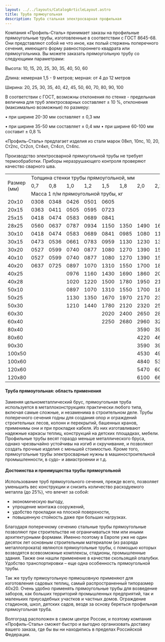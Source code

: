 ```yaml
---
layout: ../../layouts/CatalogArticleLayout.astro
title: Труба прямоугольная
description: Труба стальная электросварная профильная
---
```


Компания «Профиль-Сталь» принимает заказы на профильные прямоугольные трубы, изготовленные в соответствии с ГОСТ 8645-68. Они представляют собой не что иное, как полый стержень поперечного сечения, имеющего форму равностороннего квадрата или прямоугольника. Вы можете заказать прямоугольную трубу со следующими параметрами:

Высота: 10, 15, 20, 25, 30, 35, 40, 50, 60

Длина: немерная 1,5 - 9 метров; мерная: от 4 до 12 метров

Ширина: 20, 25, 30, 35, 40, 42, 45, 50, 60, 70, 80, 90, 100

В соответствии с ГОСТ, возможны отклонения по стенке - предельная величина для труб электросварных составляет ± 10 %, отклонения (максимально возможные) по размеру:

• при ширине 20-30 мм составляет ± 0,3 мм

• при ширине 35-50 мм составляет ± 0,4 мм • при ширине 60-100 мм составит ± 0,8 %

«Профиль-Сталь» предлагает изделия из стали марок 08кп, 10пс, 10, 20, Ст2пс, Ст2сп, Ст4кп, Ст4сп, Ст4пс.

Производство электросварной прямоугольной трубы не требует термообработки. Приборы неразрушающего контроля проверяют качество сварного шва.

<table>
<tbody>
<tr>
<td height="60" rowspan="3">Размер (мм)</td>
<td colspan="14">Толщина стенки трубы прямоугольной, мм</td>
</tr>
<tr>
<td>0,7</td>
<td>0,8</td>
<td>1,0</td>
<td>1,2</td>
<td>1,5</td>
<td>1,8</td>
<td>2,0</td>
<td>2,2</td>
<td>2,5</td>
<td>2,8</td>
<td>3,0</td>
<td>3,2</td>
<td>3,5</td>
<td>4,0</td>
</tr>
<tr>
<td colspan="14">Масса 1 п/м прямоугольной трубы, кг</td>
</tr>
<tr>
<td>20x10</td>
<td>0308</td>
<td>0348</td>
<td>0426</td>
<td>0501</td>
<td>0605</td>
<td></td>
<td></td>
<td></td>
<td></td>
<td></td>
<td></td>
<td></td>
<td></td>
<td></td>
</tr>
<tr>
<td>20x15</td>
<td>0363</td>
<td>0411</td>
<td>0505</td>
<td>0595</td>
<td>0723</td>
<td></td>
<td></td>
<td></td>
<td></td>
<td></td>
<td></td>
<td></td>
<td></td>
<td></td>
</tr>
<tr>
<td>25x15</td>
<td>0418</td>
<td>0474</td>
<td>0583</td>
<td>0689</td>
<td>0841</td>
<td></td>
<td></td>
<td></td>
<td></td>
<td></td>
<td></td>
<td></td>
<td></td>
<td></td>
</tr>
<tr>
<td>28x25</td>
<td>0560</td>
<td>0637</td>
<td>0787</td>
<td>0934</td>
<td>1150</td>
<td>1350</td>
<td>1490</td>
<td>1620</td>
<td>1,80</td>
<td></td>
<td></td>
<td></td>
<td></td>
<td></td>
</tr>
<tr>
<td>30x10</td>
<td>0418</td>
<td>0474</td>
<td>0583</td>
<td>0689</td>
<td>0841</td>
<td>0985</td>
<td>1080</td>
<td>1160</td>
<td>1,29</td>
<td></td>
<td></td>
<td></td>
<td></td>
<td></td>
</tr>
<tr>
<td>30x15</td>
<td>0473</td>
<td>0536</td>
<td>0661</td>
<td>0783</td>
<td>0959</td>
<td>1130</td>
<td>1230</td>
<td>1340</td>
<td>1,49</td>
<td></td>
<td></td>
<td></td>
<td></td>
<td></td>
</tr>
<tr>
<td>30х20</td>
<td>0527</td>
<td>0599</td>
<td>0740</td>
<td>0877</td>
<td>1080</td>
<td>1270</td>
<td>1390</td>
<td>1510</td>
<td>1,68</td>
<td></td>
<td></td>
<td></td>
<td></td>
<td></td>
</tr>
<tr>
<td>40x10</td>
<td>0527</td>
<td>0599</td>
<td>0740</td>
<td>0877</td>
<td>1080</td>
<td>1270</td>
<td>1390</td>
<td>1510</td>
<td>1,68</td>
<td></td>
<td></td>
<td></td>
<td></td>
<td></td>
</tr>
<tr>
<td>40x20</td>
<td>0637</td>
<td>0725</td>
<td>0897</td>
<td>1070</td>
<td>1310</td>
<td>1550</td>
<td>1700</td>
<td>1850</td>
<td>2,07</td>
<td></td>
<td></td>
<td></td>
<td></td>
<td></td>
</tr>
<tr>
<td>40x25</td>
<td></td>
<td></td>
<td>0976</td>
<td>1160</td>
<td>1430</td>
<td>1690</td>
<td>1860</td>
<td>2030</td>
<td>2,27</td>
<td></td>
<td></td>
<td></td>
<td></td>
<td></td>
</tr>
<tr>
<td>40х28</td>
<td></td>
<td></td>
<td>1020</td>
<td>1220</td>
<td>1500</td>
<td>1780</td>
<td>1950</td>
<td>2130</td>
<td>2,39</td>
<td></td>
<td></td>
<td></td>
<td></td>
<td></td>
</tr>
<tr>
<td>50x10</td>
<td></td>
<td></td>
<td>0897</td>
<td>1070</td>
<td>1310</td>
<td>1550</td>
<td>1700</td>
<td>1860</td>
<td>2,07</td>
<td>2,29</td>
<td>2,42</td>
<td></td>
<td></td>
<td></td>
</tr>
<tr>
<td>50x25</td>
<td></td>
<td></td>
<td>1130</td>
<td>1350</td>
<td>1670</td>
<td>1970</td>
<td>2170</td>
<td>2370</td>
<td>2,66</td>
<td>2,94</td>
<td>3,13</td>
<td></td>
<td></td>
<td></td>
</tr>
<tr>
<td>50x30</td>
<td></td>
<td></td>
<td>1210</td>
<td>1440</td>
<td>1780</td>
<td>2120</td>
<td>2320</td>
<td>2550</td>
<td>2,86</td>
<td>3,16</td>
<td>3,36</td>
<td></td>
<td></td>
<td></td>
</tr>
<tr>
<td>60x30</td>
<td></td>
<td></td>
<td></td>
<td></td>
<td>2020</td>
<td>2400</td>
<td>2650</td>
<td>2890</td>
<td>3,25</td>
<td>3,61</td>
<td>3,83</td>
<td></td>
<td></td>
<td></td>
</tr>
<tr>
<td>60x40</td>
<td></td>
<td></td>
<td></td>
<td></td>
<td>2250</td>
<td>2680</td>
<td>2960</td>
<td>3230</td>
<td>3,64</td>
<td>4,04</td>
<td>4,30</td>
<td>4,56</td>
<td>4,94</td>
<td>5,56</td>
</tr>
<tr>
<td>80x40</td>
<td></td>
<td></td>
<td></td>
<td></td>
<td></td>
<td></td>
<td>3590</td>
<td>3930</td>
<td>4,43</td>
<td>4,92</td>
<td>5,25</td>
<td>5,57</td>
<td>6,04</td>
<td>6,82</td>
</tr>
<tr>
<td>80x60</td>
<td></td>
<td></td>
<td></td>
<td></td>
<td></td>
<td></td>
<td>4220</td>
<td>4620</td>
<td>5,22</td>
<td>5,80</td>
<td>6,19</td>
<td>6,57</td>
<td>7,14</td>
<td>8,07</td>
</tr>
<tr>
<td>90x30</td>
<td></td>
<td></td>
<td></td>
<td></td>
<td></td>
<td></td>
<td>3590</td>
<td>3930</td>
<td>4,18</td>
<td>4,92</td>
<td>5,25</td>
<td>5,57</td>
<td>6,04</td>
<td>6,82</td>
</tr>
<tr>
<td>100x50</td>
<td></td>
<td></td>
<td></td>
<td></td>
<td></td>
<td></td>
<td>4530</td>
<td>4960</td>
<td>5,61</td>
<td>6,24</td>
<td>6,66</td>
<td>7,08</td>
<td>7,89</td>
<td>8,70</td>
</tr>
<tr>
<td>100x60</td>
<td></td>
<td></td>
<td></td>
<td></td>
<td></td>
<td></td>
<td>4840</td>
<td>5310</td>
<td>6,00</td>
<td>6,68</td>
<td>7,25</td>
<td>7,58</td>
<td>8,24</td>
<td>9,55</td>
</tr>
<tr>
<td>120x60</td>
<td></td>
<td></td>
<td></td>
<td></td>
<td></td>
<td></td>
<td>5470</td>
<td>6000</td>
<td>6,78</td>
<td>7,56</td>
<td>8,07</td>
<td>8,58</td>
<td>9,34</td>
<td>10,59</td>
</tr>
<tr>
<td>120x80</td>
<td></td>
<td></td>
<td></td>
<td></td>
<td></td>
<td></td>
<td>6100</td>
<td>6690</td>
<td>7,57</td>
<td>8,44</td>
<td>9,14</td>
<td>9,59</td>
<td>10,44</td>
<td>12,08</td>
</tr>
</tbody>
</table>

#### Труба прямоугольная: область применения

Заменяя цельнометаллический брус, прямоугольная труба используется в металлоконструкциях практически любого типа, включая самые сложные, и незаменима в строительном деле. Трубы поперечного сечения годны для создания опор и ограждений строительных лесов, колонн и перекрытий, башенных кранов, применимы они и при прокладке кабеля. Из них изготавливают надежные каркасы теплиц, конструкций на детских площадках, мебели. Профильные трубы весят гораздо меньше металлического бруса, однако чрезвычайно устойчивы на изгиб и скручивание, и позволяют создать прочные изделия с меньшей стоимостью. Кроме того, прямоугольные трубы электросварные нужны в машиностроительной промышленности, в судо- и авиастроении и т.д.

#### Достоинства и преимущества трубы прямоугольной

Использование труб прямоугольного сечения, прежде всего, позволяет уменьшить вес конструкции и снизить количество расходуемого металла (до 25%), что влечет за собой:

- экономическую выгоду,
- упрощение монтажа сооружений,
- удобство прокладки на плоской поверхности,
- повышенную стойкость даже при больших нагрузках.

Благодаря поперечному сечению стальные трубы прямоугольные позволяют при строительстве не ограничиваться тем или иными архитектурными формами. Именно поэтому в Европе уже не один десяток лет основным строительным материалом (из разряда металлопроката) являются прямоугольные трубы, с помощью которых возводятся всевозможные комплексы, стадионы, промышленные здания. Также они нашли применение в качестве скользящей опалубки. Удобство транспортировки – еще одна особенность прямоугольной трубы.

Так же трубу прямоугольную прямошовную применяют для изготовления садовых теплиц, самый распространенный типоразмер 40x20. Очень удобно применять прямоугольные трубы для возведение заборов, как больших территорий промышленных предприятий, так и маленьких приусадебных участков и частных домов. Ограждение стадионов, школ, детских садов, везде за основу береться профильная прямоугольная труба.

Волгоград расположен в самом центре России, и поэтому компания «Профиль-Сталь» сможет быстро и выгодно организовать доставку вашего заказа, где бы вы ни находились в пределах Российской Федерации.
